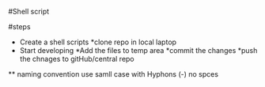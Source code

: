   #Shell script

#steps 
* Create a shell scripts
*clone repo in local laptop
* Start developing
*Add the files to temp area
*commit the changes
*push the chnages to gitHub/central repo

** naming convention use samll case with Hyphons (-) no spces

	 
	 
	 